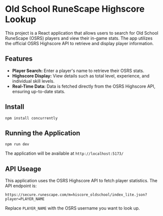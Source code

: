 # Old School RuneScape Highscore Lookup

This project is a React application that allows users to search for Old School RuneScape (OSRS) players and view their in-game stats. The app utilizes the official OSRS Highscore API to retrieve and display player information.

## Features

- **Player Search:** Enter a player's name to retrieve their OSRS stats.
- **Highscore Display:** View details such as total level, experience, and individual skill levels.
- **Real-Time Data:** Data is fetched directly from the OSRS Highscore API, ensuring up-to-date stats.

## Install

```
npm install concurrently
```

## Running the Application

```
npm run dev
```

The application will be available at `http://localhost:5173/`

## API Useage

This application uses the OSRS Highscore API to fetch player statistics. The API endpoint is:

```
https://secure.runescape.com/m=hiscore_oldschool/index_lite.json?player=PLAYER_NAME
```

Replace `PLAYER_NAME` with the OSRS username you want to look up.
